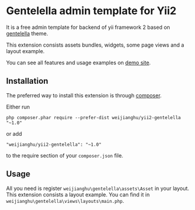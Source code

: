 Gentelella admin template for Yii2
==================================

It is a free admin template for backend of yii framework 2 based on [gentelella](https://github.com/puikinsh/gentelella) theme.

This extension consists assets bundles, widgets, some page views and a layout example.

You can see all features and usage examples on [demo site](http://gentelella.yiister.ru).

Installation
------------

The preferred way to install this extension is through [composer](http://getcomposer.org/download/).

Either run

```
php composer.phar require --prefer-dist weijianghu/yii2-gentelella "~1.0"
```

or add

```
"weijianghu/yii2-gentelella": "~1.0"
```

to the require section of your `composer.json` file.


Usage
-----
All you need is register `weijianghu\gentelella\assets\Asset` in your layout. This extension consists a layout example. You can find it in `weijianghu\gentelella\views\layouts\main.php`.
